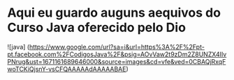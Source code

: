 # Aqui eu guardo auguns aequivos do Curso Java oferecido pelo Dio

![java] (https://www.google.com/url?sa=i&url=https%3A%2F%2Fpt-pt.facebook.com%2FCodigosJava%2F&psig=AOvVaw2t9zDm2Z8UNZX4IIvPNrug&ust=1671161689646000&source=images&cd=vfe&ved=0CBAQjRxqFwoTCKiQjsnY-vsCFQAAAAAdAAAAABAE)
